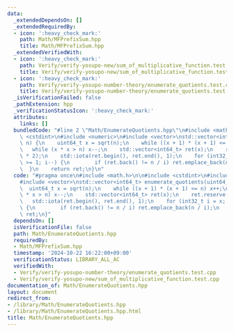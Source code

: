```yaml
---
data:
  _extendedDependsOn: []
  _extendedRequiredBy:
  - icon: ':heavy_check_mark:'
    path: Math/MFPrefixSum.hpp
    title: Math/MFPrefixSum.hpp
  _extendedVerifiedWith:
  - icon: ':heavy_check_mark:'
    path: Verify/verify-yosupo-new/sum_of_multiplicative_function.test.cpp
    title: Verify/verify-yosupo-new/sum_of_multiplicative_function.test.cpp
  - icon: ':heavy_check_mark:'
    path: Verify/verify-yosupo-number-theory/enumerate_quotients.test.cpp
    title: Verify/verify-yosupo-number-theory/enumerate_quotients.test.cpp
  _isVerificationFailed: false
  _pathExtension: hpp
  _verificationStatusIcon: ':heavy_check_mark:'
  attributes:
    links: []
  bundledCode: "#line 2 \"Math/EnumerateQuotients.hpp\"\n#include <math.h>\n\n#include\
    \ <cstdint>\n#include <numeric>\n#include <vector>\nstd::vector<int64_t> enumerate_quotients(uint64_t\
    \ n) {\n    uint64_t x = sqrt(n);\n    while ((x + 1) * (x + 1) <= n) x++;\n \
    \   while (x * x > n) x--;\n    std::vector<int64_t> ret(x);\n    ret.reserve(x\
    \ * 2);\n    std::iota(ret.begin(), ret.end(), 1);\n    for (int32_t i = x; i\
    \ >= 1; i--) {\n        if (ret.back() != n / i) ret.emplace_back(n / i);\n  \
    \  }\n    return ret;\n}\n"
  code: "#pragma once\n#include <math.h>\n\n#include <cstdint>\n#include <numeric>\n\
    #include <vector>\nstd::vector<int64_t> enumerate_quotients(uint64_t n) {\n  \
    \  uint64_t x = sqrt(n);\n    while ((x + 1) * (x + 1) <= n) x++;\n    while (x\
    \ * x > n) x--;\n    std::vector<int64_t> ret(x);\n    ret.reserve(x * 2);\n \
    \   std::iota(ret.begin(), ret.end(), 1);\n    for (int32_t i = x; i >= 1; i--)\
    \ {\n        if (ret.back() != n / i) ret.emplace_back(n / i);\n    }\n    return\
    \ ret;\n}"
  dependsOn: []
  isVerificationFile: false
  path: Math/EnumerateQuotients.hpp
  requiredBy:
  - Math/MFPrefixSum.hpp
  timestamp: '2024-10-22 16:22:00+09:00'
  verificationStatus: LIBRARY_ALL_AC
  verifiedWith:
  - Verify/verify-yosupo-number-theory/enumerate_quotients.test.cpp
  - Verify/verify-yosupo-new/sum_of_multiplicative_function.test.cpp
documentation_of: Math/EnumerateQuotients.hpp
layout: document
redirect_from:
- /library/Math/EnumerateQuotients.hpp
- /library/Math/EnumerateQuotients.hpp.html
title: Math/EnumerateQuotients.hpp
---
```

